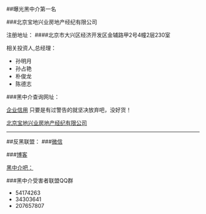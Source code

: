 

##曝光黑中介第一名

###北京宝地兴业房地产经纪有限公司

注册地址：
####北京市大兴区经济开发区金辅路甲2号4幢2层230室

相关投资人,总经理：
- 孙明月
- 孙占艳
- 朴俊龙
- 陈德志


###黑中介查询网址：

[企业信用](http://qyxy.baic.gov.cn/)
 只要是有过警告的就坚决放弃吧，没好货！

[北京宝地兴业房地产经纪有限公司](http://qyxy.baic.gov.cn/xycx/queryCreditAction!qyxq_view.dhtml?reg_bus_ent_id=20e38b8c3e7951a8013e7d7eedfd2aec&credit_ticket=288D2FE57D2A7DB4FC4B8DC94E05C6F9)
 
----
##反黑联盟：
###[微信](http://www.douban.com/photos/album/119829946/)


###[博客](http://blog.sina.com.cn/s/blog_83251f760100u2m9.html)



 [黑中介吧：](http://tieba.baidu.com/f?kw=%BA%DA%D6%D0%BD%E9)

 ###黑中介受害者联盟QQ群
 
 * 54174263
 * 34303641
 * 207657807
